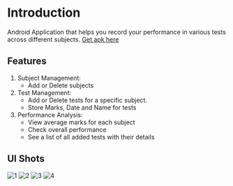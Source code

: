 # Introduction

Android Application that helps you record your performance in various tests across different subjects.
[Get apk here](https://drive.google.com/file/d/1Ixrcs3YdSDe17hCB40eKGtDTl8yvpmju/view?usp=drive_link)

## Features

1. Subject Management:
	* Add or Delete subjects
2. Test Management:
	* Add or Delete tests for a specific subject.
	* Store Marks, Date and Name for tests
3. Performance Analysis:
	* View average marks for each subject
	* Check overall performance
	* See a list of all added tests with their details

## UI Shots
![1](https://github.com/tpk32/academic-tracker-app/assets/101876709/55905f4f-429a-4b84-9b53-c26f2c2576e5)
![2](https://github.com/tpk32/academic-tracker-app/assets/101876709/eaa465a9-dbfb-47ad-a482-a5ef9cd831cc)
![3](https://github.com/tpk32/academic-tracker-app/assets/101876709/186b68b7-a5c2-4a4c-bece-ad96eb586e91)
![4](https://github.com/tpk32/academic-tracker-app/assets/101876709/e9b5efdd-2116-40c5-828a-d6e03fae7061)
